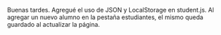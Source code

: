 Buenas tardes.
Agregué el uso de JSON y LocalStorage en student.js.
Al agregar un nuevo alumno en la pestaña estudiantes, el mismo queda guardado al actualizar la página.
